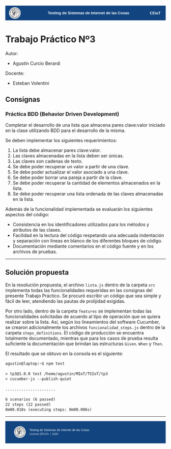 ![header](doc/header.png)

# Trabajo Práctico Nº3

Autor:

* Agustín Curcio Berardi

Docente:

* Esteban Volentini

## Consignas

### Práctica BDD (Behavior Driven Development)

Completar el desarrollo de una lista que almacena pares clave:valor iniciado en la clase utilizando BDD para el desarrollo de la misma.

Se deben implementar los siguientes requerimientos:

1. La lista debe almacenar pares clave:valor.
2. Las claves almacenadas en la lista deben ser únicas.
3. Las claves son cadenas de texto.
4. Se debe poder recuperar un valor a partir de una clave.
5. Se debe poder actualizar el valor asociado a una clave.
6. Se debe poder borrar una pareja a partir de la clave.
7. Se debe poder recuperar la cantidad de elementos almacenados en la lista.
8. Se debe poder recuperar una lista ordenada de las claves almacenadas en la lista.

Además de la funcionalidad implementada se evaluarán los siguientes aspectos del código:

- Consistencia en los identificadores utilizados para los métodos y atributos de las clases.
- Facilidad en la lectura del código respetando una adecuada indentación y separación con líneas en blanco de los diferentes bloques de código.
- Documentación mediante comentarios en el código fuente y en los archivos de pruebas.

---

## Solución propuesta

En la resolución propuesta, el archivo `lista.js` dentro de la carpeta `src` implementa todas las funcionalidades requeridas en las consignas del presente Trabajo Práctico. Se procuró escribir un código que sea simple y fácil de leer, atendiendo las pautas de prolijidad exigidas.

Por otro lado, dentro de la carpeta `features` se implementan todas las funcionalidades solicitadas de acuerdo al tipo de operación que se quiera realizar sobre la lista. Así, según los lineamientos del software Cucumber, se crearon adicionalmente los archivos `funcionalidad_steps.js` dentro de la carpeta `steps_definitions`. El código de producción se encuentra totalmente documentado, mientras que para los casos de prueba resulta suficiente la documentación que brindan las estructuras `Given`. `When` y `Then`.

El resultado que se obtuvo en la consola es el siguiente:

    agustin@laptop:~$ npm test

    > tp3@1.0.0 test /home/agustin/MIoT/TSIoT/tp3
    > cucumber-js --publish-quiet

    ......................

    6 scenarios (6 passed)
    22 steps (22 passed)
    0m00.018s (executing steps: 0m00.006s)

---

![footer](doc/footer.png)
